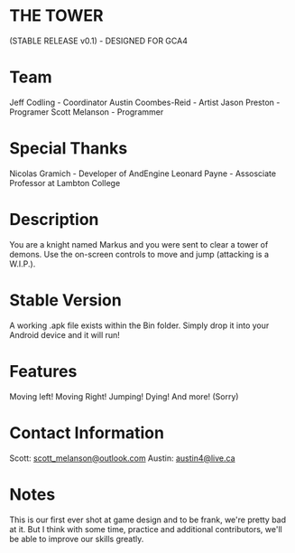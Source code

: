 THE TOWER 
========

(STABLE RELEASE v0.1) - DESIGNED FOR GCA4

Team
=
Jeff Codling - Coordinator
Austin Coombes-Reid - Artist
Jason Preston - Programer
Scott Melanson - Programmer

Special Thanks
=
Nicolas Gramich - Developer of AndEngine
Leonard Payne - Assosciate Professor at Lambton College

Description
======
You are a knight named Markus and you were sent to clear a tower of demons.  Use the on-screen controls to move and jump (attacking is a W.I.P.).

Stable Version
======
A working .apk file exists within the Bin folder.  Simply drop it into your Android device and it will run!

Features
======
Moving left!
Moving Right!
Jumping!
Dying!
And more!
(Sorry)

Contact Information
======
Scott:  scott_melanson@outlook.com
Austin: austin4@live.ca

Notes
======
This is our first ever shot at game design and to be frank, we're pretty bad at it.  But I think with some time, practice and additional contributors, we'll be able to improve our skills greatly.
